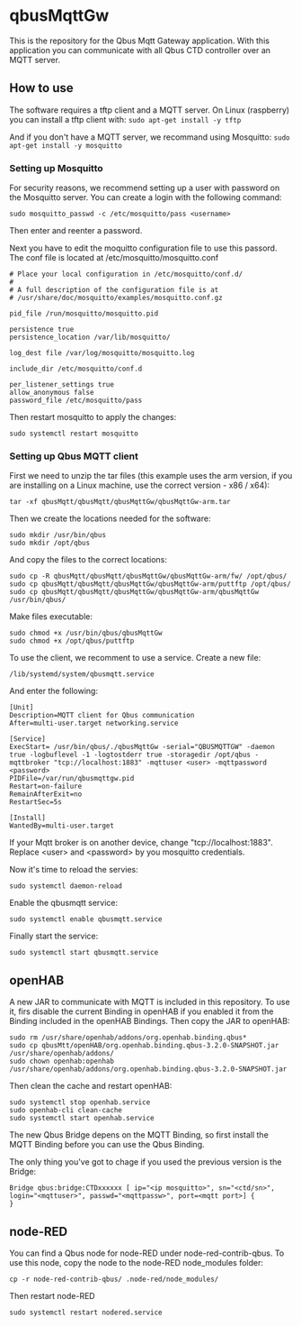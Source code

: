 # qbusMqttGw

This is the repository for the Qbus Mqtt Gateway application.
With this application you can communicate with all Qbus CTD controller over an MQTT server.

## How to use
The software requires a tftp client and a MQTT server.
On Linux (raspberry) you can install a tftp client with:
`sudo apt-get install -y tftp`

And if you don't have a MQTT server, we recommand using Mosquitto:
`sudo apt-get install -y mosquitto`

### Setting up Mosquitto
For security reasons, we recommend setting up a user with password on the Mosquitto server. You can create a login with the following command:

`sudo mosquitto_passwd -c /etc/mosquitto/pass <username>`

Then enter and reenter a password.

Next you have to edit the moquitto configuration file to use this passord.
The conf file is located at /etc/mosquitto/mosquitto.conf
  
```
# Place your local configuration in /etc/mosquitto/conf.d/
#
# A full description of the configuration file is at
# /usr/share/doc/mosquitto/examples/mosquitto.conf.gz

pid_file /run/mosquitto/mosquitto.pid

persistence true
persistence_location /var/lib/mosquitto/

log_dest file /var/log/mosquitto/mosquitto.log

include_dir /etc/mosquitto/conf.d

per_listener_settings true
allow_anonymous false
password_file /etc/mosquitto/pass
```
  
Then restart mosquitto to apply the changes:

`sudo systemctl restart mosquitto`

### Setting up Qbus MQTT client
First we need to unzip the tar files (this example uses the arm version, if you are installing on a Linux machine, use the correct version - x86 / x64):

`tar -xf qbusMqtt/qbusMqtt/qbusMqttGw/qbusMqttGw-arm.tar`

Then we create the locations needed for the software:
```
sudo mkdir /usr/bin/qbus
sudo mkdir /opt/qbus
```

And copy the files to the correct locations:

```
sudo cp -R qbusMqtt/qbusMqtt/qbusMqttGw/qbusMqttGw-arm/fw/ /opt/qbus/
sudo cp qbusMqtt/qbusMqtt/qbusMqttGw/qbusMqttGw-arm/puttftp /opt/qbus/
sudo cp qbusMqtt/qbusMqtt/qbusMqttGw/qbusMqttGw-arm/qbusMqttGw /usr/bin/qbus/
```
Make files executable:
```
sudo chmod +x /usr/bin/qbus/qbusMqttGw
sudo chmod +x /opt/qbus/puttftp
```

To use the client, we recomment to use a service.
Create a new file:

`/lib/systemd/system/qbusmqtt.service`

And enter the following:
```
[Unit]
Description=MQTT client for Qbus communication
After=multi-user.target networking.service

[Service]
ExecStart= /usr/bin/qbus/./qbusMqttGw -serial="QBUSMQTTGW" -daemon true -logbuflevel -1 -logtostderr true -storagedir /opt/qbus -mqttbroker "tcp://localhost:1883" -mqttuser <user> -mqttpassword <password>
PIDFile=/var/run/qbusmqttgw.pid
Restart=on-failure
RemainAfterExit=no
RestartSec=5s

[Install]
WantedBy=multi-user.target
```

If your Mqtt broker is on another device, change "tcp://localhost:1883".  
Replace \<user\> and \<password\> by you mosquitto credentials.


Now it's time to reload the servies:

`sudo systemctl daemon-reload`

Enable the qbusmqtt service:

`sudo systemctl enable qbusmqtt.service`
  
Finally start the service:

`sudo systemctl start qbusmqtt.service`

## openHAB
A new JAR to communicate with MQTT is included in this repository.
To use it, firs disable the current Binding in openHAB if you enabled it from the Binding included in the openHAB Bindings.
Then copy the JAR to openHAB:

```
sudo rm /usr/share/openhab/addons/org.openhab.binding.qbus* 
sudo cp qbusMtt/openHAB/org.openhab.binding.qbus-3.2.0-SNAPSHOT.jar /usr/share/openhab/addons/ 
sudo chown openhab:openhab  /usr/share/openhab/addons/org.openhab.binding.qbus-3.2.0-SNAPSHOT.jar
```
  
Then clean the cache and restart openHAB:
  
```
sudo systemctl stop openhab.service
sudo openhab-cli clean-cache
sudo systemctl start openhab.service 
```
  
The new Qbus Bridge depens on the MQTT Binding, so first install the MQTT Binding before you can use the Qbus Binding.
  
The only thing you've got to chage if you used the previous version is the Bridge:
  
```
Bridge qbus:bridge:CTDxxxxxx [ ip="<ip mosquitto>", sn="<ctd/sn>", login="<mqttuser>", passwd="<mqttpassw>", port=<mqtt port>] {
}  
```

## node-RED
You can find a Qbus node for node-RED under node-red-contrib-qbus. To use this node, copy the node to the node-RED node_modules folder:  

```
cp -r node-red-contrib-qbus/ .node-red/node_modules/
```

Then restart node-RED
```
sudo systemctl restart nodered.service
```
